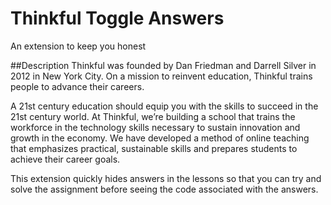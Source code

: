 # Thinkful Toggle Answers
An extension to keep you honest

##Description
Thinkful was founded by Dan Friedman and Darrell Silver in 2012 in New York City. On a mission to reinvent education, Thinkful trains people to advance their careers.  

A 21st century education should equip you with the skills to succeed in the 21st century world. At Thinkful, we’re building a school that trains the workforce in the technology skills necessary to sustain innovation and growth in the economy. We have developed a method of online teaching that emphasizes practical, sustainable skills and prepares students to achieve their career goals.  

This extension quickly hides answers in the lessons so that you can try and solve the assignment before seeing the code associated with the answers.  